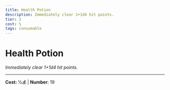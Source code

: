 ```yaml
---
title: Health Potion
description: Immediately clear 1+1d4 hit points.
tier: 2
cost: ½
tags: consumable
---
```

# Health Potion

_Immediately clear 1+1d4 hit points._

___
**Cost:** ½💰 | **Number**: 19
